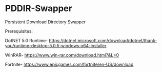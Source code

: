 # PDDIR-Swapper
Persistent Download Directory Swapper 

Prerequisites:

DotNET 5.0 Runtime-
https://dotnet.microsoft.com/download/dotnet/thank-you/runtime-desktop-5.0.5-windows-x64-installer

WinRAR-
https://www.win-rar.com/download.html?&L=0

Fortnite-
https://www.epicgames.com/fortnite/en-US/download

